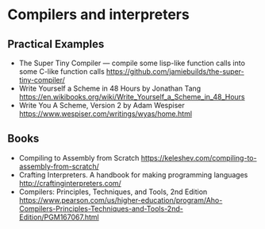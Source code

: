 # Compilers and interpreters

## Practical Examples

* The Super Tiny Compiler — compile some lisp-like function calls into some C-like function calls
  https://github.com/jamiebuilds/the-super-tiny-compiler/
* Write Yourself a Scheme in 48 Hours by Jonathan Tang
  https://en.wikibooks.org/wiki/Write_Yourself_a_Scheme_in_48_Hours
* Write You A Scheme, Version 2 by Adam Wespiser
  https://www.wespiser.com/writings/wyas/home.html

## Books

* Compiling to Assembly from Scratch
  https://keleshev.com/compiling-to-assembly-from-scratch/
* Crafting Interpreters. A handbook for making programming languages
  http://craftinginterpreters.com/
* Compilers: Principles, Techniques, and Tools, 2nd Edition
  https://www.pearson.com/us/higher-education/program/Aho-Compilers-Principles-Techniques-and-Tools-2nd-Edition/PGM167067.html
